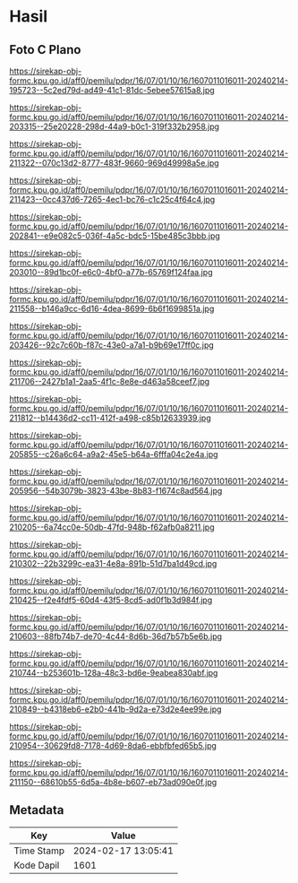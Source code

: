 # Hasil

## Foto C Plano

https://sirekap-obj-formc.kpu.go.id/aff0/pemilu/pdpr/16/07/01/10/16/1607011016011-20240214-195723--5c2ed79d-ad49-41c1-81dc-5ebee57615a8.jpg

https://sirekap-obj-formc.kpu.go.id/aff0/pemilu/pdpr/16/07/01/10/16/1607011016011-20240214-203315--25e20228-298d-44a9-b0c1-319f332b2958.jpg

https://sirekap-obj-formc.kpu.go.id/aff0/pemilu/pdpr/16/07/01/10/16/1607011016011-20240214-211322--070c13d2-8777-483f-9660-969d49998a5e.jpg

https://sirekap-obj-formc.kpu.go.id/aff0/pemilu/pdpr/16/07/01/10/16/1607011016011-20240214-211423--0cc437d6-7265-4ec1-bc76-c1c25c4f64c4.jpg

https://sirekap-obj-formc.kpu.go.id/aff0/pemilu/pdpr/16/07/01/10/16/1607011016011-20240214-202841--e9e082c5-036f-4a5c-bdc5-15be485c3bbb.jpg

https://sirekap-obj-formc.kpu.go.id/aff0/pemilu/pdpr/16/07/01/10/16/1607011016011-20240214-203010--89d1bc0f-e6c0-4bf0-a77b-65769f124faa.jpg

https://sirekap-obj-formc.kpu.go.id/aff0/pemilu/pdpr/16/07/01/10/16/1607011016011-20240214-211558--b146a9cc-6d16-4dea-8699-6b6f1699851a.jpg

https://sirekap-obj-formc.kpu.go.id/aff0/pemilu/pdpr/16/07/01/10/16/1607011016011-20240214-203426--92c7c60b-f87c-43e0-a7a1-b9b69e17ff0c.jpg

https://sirekap-obj-formc.kpu.go.id/aff0/pemilu/pdpr/16/07/01/10/16/1607011016011-20240214-211706--2427b1a1-2aa5-4f1c-8e8e-d463a58ceef7.jpg

https://sirekap-obj-formc.kpu.go.id/aff0/pemilu/pdpr/16/07/01/10/16/1607011016011-20240214-211812--b14436d2-cc11-412f-a498-c85b12633939.jpg

https://sirekap-obj-formc.kpu.go.id/aff0/pemilu/pdpr/16/07/01/10/16/1607011016011-20240214-205855--c26a6c64-a9a2-45e5-b64a-6fffa04c2e4a.jpg

https://sirekap-obj-formc.kpu.go.id/aff0/pemilu/pdpr/16/07/01/10/16/1607011016011-20240214-205956--54b3079b-3823-43be-8b83-f1674c8ad564.jpg

https://sirekap-obj-formc.kpu.go.id/aff0/pemilu/pdpr/16/07/01/10/16/1607011016011-20240214-210205--6a74cc0e-50db-47fd-948b-f62afb0a8211.jpg

https://sirekap-obj-formc.kpu.go.id/aff0/pemilu/pdpr/16/07/01/10/16/1607011016011-20240214-210302--22b3299c-ea31-4e8a-891b-51d7ba1d49cd.jpg

https://sirekap-obj-formc.kpu.go.id/aff0/pemilu/pdpr/16/07/01/10/16/1607011016011-20240214-210425--f2e4fdf5-60d4-43f5-8cd5-ad0f1b3d984f.jpg

https://sirekap-obj-formc.kpu.go.id/aff0/pemilu/pdpr/16/07/01/10/16/1607011016011-20240214-210603--88fb74b7-de70-4c44-8d6b-36d7b57b5e6b.jpg

https://sirekap-obj-formc.kpu.go.id/aff0/pemilu/pdpr/16/07/01/10/16/1607011016011-20240214-210744--b253601b-128a-48c3-bd6e-9eabea830abf.jpg

https://sirekap-obj-formc.kpu.go.id/aff0/pemilu/pdpr/16/07/01/10/16/1607011016011-20240214-210849--b4318eb6-e2b0-441b-9d2a-e73d2e4ee99e.jpg

https://sirekap-obj-formc.kpu.go.id/aff0/pemilu/pdpr/16/07/01/10/16/1607011016011-20240214-210954--30629fd8-7178-4d69-8da6-ebbfbfed65b5.jpg

https://sirekap-obj-formc.kpu.go.id/aff0/pemilu/pdpr/16/07/01/10/16/1607011016011-20240214-211150--68610b55-6d5a-4b8e-b607-eb73ad090e0f.jpg


## Metadata

| Key        | Value               |
| ---------- | ------------------- |
| Time Stamp | 2024-02-17 13:05:41 |
| Kode Dapil | 1601                |



